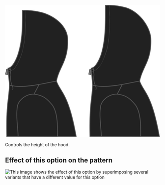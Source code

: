 ![Hood height](./hoodheight.svg)

Controls the height of the hood.

## Effect of this option on the pattern

![This image shows the effect of this option by superimposing several variants that have a different value for this option](huey\_hoodheight\_sample.svg "Effect of this option on the pattern")
